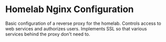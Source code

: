 # Homelab Nginx Configuration
Basic configuration of a reverse proxy for the homelab. Controls access to web services and authorizes users. Implements SSL so that various services behind the proxy don't need to.